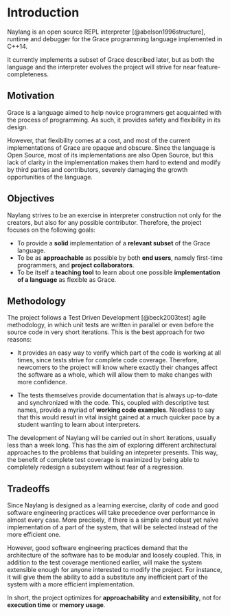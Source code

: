 
Introduction
============

Naylang is an open source REPL interpreter [@abelson1996structure], runtime and debugger for the Grace programming language implemented in C++14.

It currently implements a subset of Grace described later, but as both the language and the interpreter evolves the project will strive for near feature-completeness.

Motivation
-------

Grace is a language aimed to help novice programmers get acquainted with the process of programming. As such, it provides safety and flexibility in its design.

However, that flexibility comes at a cost, and most of the current implementations of Grace are opaque and obscure. Since the language is Open Source, most of its implementations are also Open Source, but this lack of clarity in the implementation makes them hard to extend and modify by third parties and contributors, severely damaging the growth opportunities of the language.

Objectives
-------

Naylang strives to be an exercise in interpreter construction not only for the creators, but also for any possible contributor. Therefore, the project focuses on the following goals:

- To provide a **solid** implementation of a **relevant subset** of the Grace language.
- To be as **approachable** as possible by both **end users**, namely first-time programmers, and **project collaborators**.
- To be itself a **teaching tool** to learn about one possible **implementation of a language** as flexible as Grace.

Methodology
-------

The project follows a Test Driven Development [@beck2003test] agile methodology, in which unit tests are written in parallel or even before the source code in very short iterations. This is the best approach for two reasons:

- It provides an easy way to verify which part of the code is working at all times, since tests strive for complete code coverage. Therefore, newcomers to the project will know where exactly their changes affect the software as a whole, which will allow them to make changes with more confidence.

- The tests themselves provide documentation that is always up-to-date and synchronized with the code. This, coupled with descriptive test names, provide a myriad of **working code examples**. Needless to say that this would result in vital insight gained at a much quicker pace by a student wanting to learn about interpreters.

The development of Naylang will be carried out in short iterations, usually less than a week long. This has the aim of exploring different architectural approaches to the problems that building an intepreter presents. This way, the benefit of complete test coverage is maximized by being able to completely redesign a subsystem without fear of a regression.

Tradeoffs
-------

Since Naylang is designed as a learning exercise, clarity of code and good software engineering practices will take precedence over performance in almost every case. More precisely, if there is a simple and robust yet naïve implementation of a part of the system, that will be selected instead of the more efficient one.

However, good software engineering practices demand that the architecture of the software has to be modular and loosely coupled. This, in addition to the test coverage mentioned earlier, will make the system extensible enough for anyone interested to modify the project. For instance, it will give them the ability to add a substitute any inefficient part of the system with a more efficient implementation.

In short, the project optimizes for **approachability** and **extensibility**, not for **execution time** or **memory usage**.

